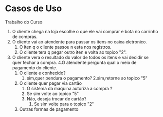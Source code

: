 # Casos de Uso
 Trabalho do Curso

1. O cliente chega na loja escolhe o que ele vai comprar e bota no carrinho de compras.
2. O cliente vai ao atendente para passar os itens no caixa eletronico.
   1. O iten q o cliente passou n esta nos registros.
   2. O cliente tera q pegar outro iten e volta ao topico "2".
3. O cliente vera o resultado do valor de todos os itens e vai decidir se quer fechar a compra.
4.O atendente pergunta qual o meio de pagamento do cliente.
   1. O cliente e conhecido?
      1. sim,quer pendura o pagamento?
      2.sim,retorne ao topico "5"
   2. O cliente quer pagar via cartão
      1. O sistema da maquina autoriza a compra ?
      2. Se sim volte ao topico "5"
      3. Não, deseja trocar de cartão?
         1. Se sim volte para o topico "2"
   3. Outras formas de pagamento      
  
   

